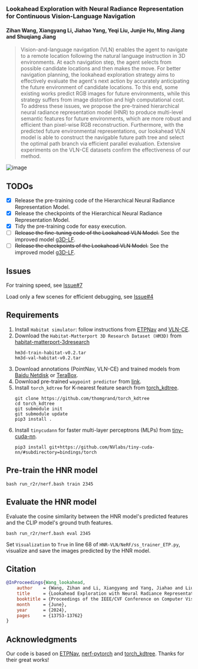 ### Lookahead Exploration with Neural Radiance Representation for Continuous Vision-Language Navigation

#### Zihan Wang, Xiangyang Li, Jiahao Yang, Yeqi Liu, Junjie Hu, Ming Jiang and Shuqiang Jiang


>Vision-and-language navigation (VLN) enables the agent to navigate to a remote location following the natural language instruction in 3D environments. At each navigation step, the agent selects from possible candidate locations and then makes the move. For better navigation planning, the lookahead exploration strategy aims to effectively evaluate the agent's next action by accurately anticipating the future environment of candidate locations.
To this end, some existing works predict RGB images for future environments, while this strategy suffers from image distortion and high computational cost. To address these issues, we propose the pre-trained hierarchical neural radiance representation model (HNR) to produce multi-level semantic features for future environments, which are more robust and efficient than pixel-wise RGB reconstruction. Furthermore, with the predicted future environmental representations, our lookahead VLN model is able to construct the navigable future path tree and select the optimal path branch via efficient parallel evaluation. Extensive experiments on the VLN-CE datasets confirm the effectiveness of our method.

![image](https://github.com/MrZihan/HNR-VLN/blob/main/demo.gif)

## TODOs

* [X] Release the pre-training code of the Hierarchical Neural Radiance Representation Model.
* [X] Release the checkpoints of the Hierarchical Neural Radiance Representation Model.
* [X] Tidy the pre-training code for easy execution.
* [ ] ~~Release the fine-tuning code of the Lookahead VLN Model.~~  See the improved model [g3D-LF](https://github.com/MrZihan/g3D-LF).
* [ ] ~~Release the checkpoints of the Lookahead VLN Model.~~  See the improved model [g3D-LF](https://github.com/MrZihan/g3D-LF).

## Issues
For training speed, see [Issue#7](https://github.com/MrZihan/HNR-VLN/issues/7)

Load only a few scenes for efficient debugging, see [Issue#4](https://github.com/MrZihan/HNR-VLN/issues/4)

## Requirements

1. Install `Habitat simulator`: follow instructions from [ETPNav](https://github.com/MarSaKi/ETPNav) and [VLN-CE](https://github.com/jacobkrantz/VLN-CE).
2. Download the `Habitat-Matterport 3D Research Dataset (HM3D)` from [habitat-matterport-3dresearch](https://github.com/matterport/habitat-matterport-3dresearch)
   ```
   hm3d-train-habitat-v0.2.tar
   hm3d-val-habitat-v0.2.tar
   ```
4. Download annotations (PointNav, VLN-CE) and trained models from [Baidu Netdisk](https://pan.baidu.com/s/1Q511rG-_mJZxufGm4UbAWw?pwd=ih5n) or [TeraBox](https://terabox.com/s/1nSATHQT1b1Cl8HqgEAIHrQ).
5. Download pre-trained `waypoint predictor` from [link](https://drive.google.com/file/d/1goXbgLP2om9LsEQZ5XvB0UpGK4A5SGJC/view?usp=sharing).
6. Install `torch_kdtree` for K-nearest feature search from [torch_kdtree](https://github.com/thomgrand/torch_kdtree).
   ```
   git clone https://github.com/thomgrand/torch_kdtree
   cd torch_kdtree
   git submodule init
   git submodule update
   pip3 install .
   ```
7. Install `tinycudann` for faster multi-layer perceptrons (MLPs) from [tiny-cuda-nn](https://github.com/NVlabs/tiny-cuda-nn).
   ```
   pip3 install git+https://github.com/NVlabs/tiny-cuda-nn/#subdirectory=bindings/torch
   ```

## Pre-train the HNR model

   ```
   bash run_r2r/nerf.bash train 2345
   ```

## Evaluate the HNR model
   Evaluate the cosine similarity between the HNR model's predicted features and the CLIP model's ground truth features.
   ```
   bash run_r2r/nerf.bash eval 2345
   ```
   Set `Visualization` to `True` in line 68 of `HNR-VLN/NeRF/ss_trainer_ETP.py`, visualize and save the images predicted by the HNR model.
   

## Citation

```bibtex
@InProceedings{Wang_lookahead,
    author    = {Wang, Zihan and Li, Xiangyang and Yang, Jiahao and Liu, Yeqi and Hu, Junjie and Jiang, Ming and Jiang, Shuqiang},
    title     = {Lookahead Exploration with Neural Radiance Representation for Continuous Vision-Language Navigation},
    booktitle = {Proceedings of the IEEE/CVF Conference on Computer Vision and Pattern Recognition (CVPR)},
    month     = {June},
    year      = {2024},
    pages     = {13753-13762}
}
  ```

## Acknowledgments
Our code is based on [ETPNav](https://github.com/MarSaKi/ETPNav), [nerf-pytorch](https://github.com/yenchenlin/nerf-pytorch) and [torch_kdtree](https://github.com/thomgrand/torch_kdtree). Thanks for their great works!
